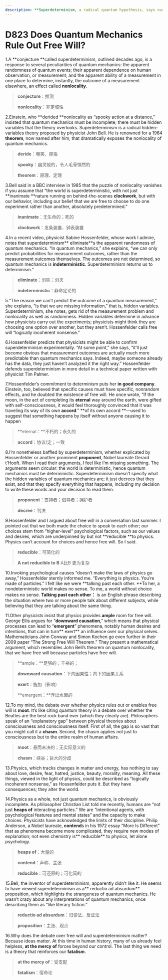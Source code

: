 ```yaml
---
description: **Superdeterminism, a radical quantum hypothesis, says our “choices” are illusory**
---
```


# D823 Does Quantum Mechanics Rule Out Free Will?
1.A **conjecture **called superdeterminism, outlined decades ago, is a response to several peculiarities of quantum mechanics: the apparent randomness of quantum events; their apparent dependence on human observation, or measurement; and the apparent ability of a measurement in one place to determine, instantly, the outcome of a measurement elsewhere, an effect called **nonlocality**.

> **conjecture**：推测
 > 
> **nonlocality**：非定域性
 > 

2.Einstein, who **derided **nonlocality as “spooky action at a distance,” insisted that quantum mechanics must be incomplete; there must be hidden variables that the theory overlooks. Superdeterminism is a radical hidden-variables theory proposed by physicist John Bell. He is renowned for a 1964 **theorem**, now named after him, that dramatically exposes the nonlocality of quantum mechanics.

> **deride**：嘲笑、揶揄
 > 
> **spooky**：幽灵般的，令人毛骨悚然的
 > 
> **theorem**：原理、定理
 > 

3.Bell said in a BBC interview in 1985 that the puzzle of nonlocality vanishes if you assume that “the world is superdeterministic, with not just **inanimate **nature running on behind-the-scenes **clockwork**, but with our behavior, including our belief that we are free to choose to do one experiment rather than another, absolutely predetermined.”

> **inanimate**：无生命的；死的
 > 
> **clockwork**：发条装置、钟表装置
 > 

4.In a recent video, physicist Sabine Hossenfelder, whose work I admire, notes that superdeterminism** eliminate**s the apparent randomness of quantum mechanics. “In quantum mechanics,” she explains, “we can only predict probabilities for measurement outcomes, rather than the measurement outcomes themselves. The outcomes are not determined, so quantum mechanics is **indeterministic**. Superdeterminism returns us to determinism.”

> **eliminate**：消除；消灭
 > 
> **indeterministic**：非命定论的
 > 

5.“The reason we can’t predict the outcome of a quantum measurement,” she explains, “is that we are missing information,” that is, hidden variables. Superdeterminism, she notes, gets rid of the measurement problem and nonlocality as well as randomness. Hidden variables determine in advance how physicists carry out the experiments; physicists might think they are choosing one option over another, but they aren’t. Hossenfelder calls free will “logically incoherent nonsense.”

6.Hossenfelder predicts that physicists might be able to confirm superdeterminism experimentally. “At some point,” she says, “it’ll just become obvious that measurement outcomes are actually much more predictable than quantum mechanics says. Indeed, maybe someone already has the data, they just haven’t analyzed it the right way.” Hossenfelder defends superdeterminism in more detail in a technical paper written with physicist Tim Palmer.

7.Hossenfelder’s commitment to determinism puts her **in good company**. Einstein, too, believed that specific causes must have specific, nonrandom effects, and he doubted the existence of free will. He once wrote, “If the moon, in the act of completing its **eternal** way around the earth, were gifted with self-consciousness, it would feel thoroughly convinced that it was traveling its way of its own **accord**.”
**of its own accord **—used to suggest that something happens by itself without anyone causing it to happen

> **eternal：**不朽的；永久的
 > 
> **accord**：协议/定；一致
 > 

8.I’m nonetheless baffled by superdeterminism, whether explicated by Hossenfelder or another prominent **proponent**, Nobel laureate Gerard t’Hooft. When I read their arguments, I feel like I’m missing something. The arguments seem circular: the world is deterministic, hence quantum mechanics must be deterministic. Superdeterminism doesn’t specify what the hidden variables of quantum mechanics are; it just decrees that they exist, and that they specify everything that happens, including my decision to write these words and your decision to read them.

> **proponent**：支持者；倡导者；拥护者
 > 
> **decree**：判决
 > 

9.Hossenfelder and I argued about free will in a conversation last summer. I pointed out that we both made the choice to speak to each other; our choices stem from “higher-level” psychological factors, such as our values and desires, which are underpinned by but not **reducible **to physics. Physics can’t account for choices and hence free will. So I said.

> **reducible**：可简化的
 > 
> **A not reducible to B**  A比B 更为复杂
 > 

10.Invoking psychological causes “doesn’t make the laws of physics go away,” Hossenfelder sternly informed me. “Everything is physics. You’re made of particles.” I felt like we were **talking past each other. **To her, a nondeterministic world makes no sense. To me, a world without choice makes no sense.
**Talking past each other：** is an English phrase describing the situation where two or more people talk about different subjects, while believing that they are talking about the same thing.

11.Other physicists insist that physics provides **ample** room for free will. George Ellis argues for “**downward causation**,” which means that physical processes can lead to “**emergent**” phenomena, notably human desires and intentions, that can in turn** exert** an influence over our physical selves. Mathematicians John Conway and Simon Kochen go even further in their 2009 paper “The Strong Free Will Theorem.” They present a mathematical argument, which resembles John Bell’s theorem on quantum nonlocality, that we have free will because particles have free will.

> **ample：**足够的；丰裕的；
 > 
> **downward causation**：下向因果性；向下的因果关系
 > 
> **exert**：施加（影响）
 > 
> **emergent：**浮出水面的
 > 

12.To my mind, the debate over whether physics rules out or enables free will is **moot**. It’s like citing quantum theory in a debate over whether the Beatles are the best rock band ever (which they clearly are). Philosophers speak of an “explanatory gap” between physical theories about consciousness and consciousness itself. First of all, the gap is so vast that you might call it a **chasm**. Second, the chasm applies not just to consciousness but to the entire realm of human affairs.

> **moot**：悬而未决的；无实际意义的
 > 
> **chasm**：峡谷；巨大的分歧
 > 

13.Physics, which tracks changes in matter and energy, has nothing to say about love, desire, fear, hatred, justice, beauty, morality, meaning. All these things, viewed in the light of physics, could be described as “logically incoherent nonsense,” as Hossenfelder puts it. But they have consequences; they alter the world.

14.Physics as a whole, not just quantum mechanics, is obviously incomplete. As philosopher Christian List told me recently, humans are “not just **heaps of** interacting particles.” We are “intentional agents, with psychological features and mental states” and the capacity to make choices. Physicists have acknowledged the limits of their discipline. Philip Anderson, a Nobel laureate, **contend**s in his 1972 essay “More Is Different” that as phenomena become more complicated, they require new modes of explanation; not even chemistry is** reducible** to physics, let alone psychology.

> **heaps of**：大量的
 > 
> **contend**：声称、主张
 > 
> **reducible**：可还原的；可化简的
 > 

15.Bell, the inventor of superdeterminism, apparently didn’t like it. He seems to have viewed superdeterminism as a** reductio ad absurdum** proposition, which highlights the strangeness of quantum mechanics. He wasn’t crazy about any interpretations of quantum mechanics, once describing them as “like literary fiction.”

> **reductio ad absurdum**：归谬法、反证法
 > 
> **proposition**：主张、观点
 > 

16.Why does the debate over free will and superdeterminism matter? Because ideas matter. At this time in human history, many of us already feel helpless, **at the mercy of** forces beyond our control. The last thing we need is a theory that reinforces our **fatalism**.

> **at the mercy of**：受支配
 > 
> **fatalism**：宿命论
 > 

